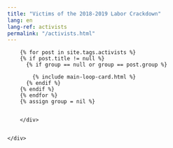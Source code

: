 ```yaml
---
title: "Victims of the 2018-2019 Labor Crackdown"
lang: en
lang-ref: activists
permalink: "/activists.html"
---
```


<div class="container">
    <div class="row justify-content-center">
        <div class="col-md-8">
            
            
        {% for post in site.tags.activists %}
        {% if post.title != null %}
          {% if group == null or group == post.group %}
         
            {% include main-loop-card.html %}
          {% endif %}
        {% endif %}
        {% endfor %}
        {% assign group = nil %}
        

        </div>
        
        
    </div>
</div>

